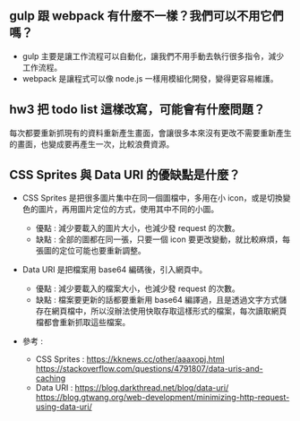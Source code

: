 ## gulp 跟 webpack 有什麼不一樣？我們可以不用它們嗎？
- gulp 主要是讓工作流程可以自動化，讓我們不用手動去執行很多指令，減少工作流程。
- webpack 是讓程式可以像 node.js 一樣用模組化開發，變得更容易維護。

## hw3 把 todo list 這樣改寫，可能會有什麼問題？
每次都要重新抓現有的資料重新產生畫面，會讓很多本來沒有更改不需要重新產生的畫面，也變成要再產生一次，比較浪費資源。

## CSS Sprites 與 Data URI 的優缺點是什麼？
- CSS Sprites 是把很多圖片集中在同一個圖檔中，多用在小 icon，或是切換變色的圖片，再用圖片定位的方式，使用其中不同的小圖。
    - 優點 : 減少要載入的圖片大小，也減少發 request 的次數。
    - 缺點 : 全部的圖都在同一張，只要一個 icon 要更改變動，就比較麻煩，每張圖的定位可能也要重新調整。
- Data URI 是把檔案用 base64 編碼後，引入網頁中。
    - 優點 : 減少要載入的檔案大小，也減少發 request 的次數。
    - 缺點 : 檔案要更新的話都要重新用 base64 編譯過，且是透過文字方式儲存在網頁檔中，所以沒辦法使用快取存取這樣形式的檔案，每次讀取網頁檔都會重新抓取這些檔案。

- 參考 :
    - CSS Sprites : 
        https://kknews.cc/other/aaaxopj.html
        https://stackoverflow.com/questions/4791807/data-uris-and-caching
    - Data URI : 
        https://blog.darkthread.net/blog/data-uri/
        https://blog.gtwang.org/web-development/minimizing-http-request-using-data-uri/